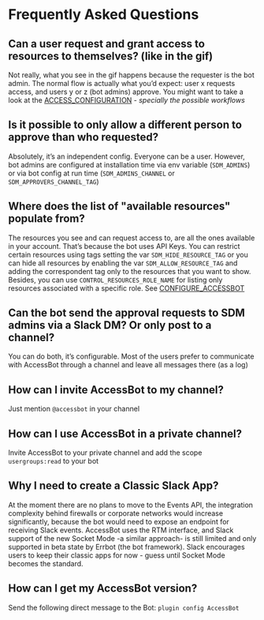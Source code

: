 # Frequently Asked Questions


## Can a user request and grant access to resources to themselves? (like in the gif)
Not really, what you see in the gif happens because the requester is the bot admin. The normal flow is actually what you’d expect: user x requests access, and users y or z (bot admins) approve.
You might want to take a look at the [ACCESS_CONFIGURATION](ACCESS_CONFIGURATION.md) - _specially the possible workflows_

## Is it possible to only allow a different person to approve than who requested?
Absolutely, it’s an independent config. Everyone can be a user. However, bot admins are configured at installation time via env variable (`SDM_ADMINS`) or via bot config at run time (`SDM_ADMINS_CHANNEL` or `SDM_APPROVERS_CHANNEL_TAG`)
 
## Where does the list of "available resources" populate from?
The resources you see and can request access to, are all the ones available in your account. That’s because the bot uses API Keys. You can restrict certain resources using tags setting the var `SDM_HIDE_RESOURCE_TAG` or you can hide all resources by enabling the var `SDM_ALLOW_RESOURCE_TAG` and adding the correspondent tag only to the resources that you want to show.
Besides, you can use `CONTROL_RESOURCES_ROLE_NAME` for listing only resources associated with a specific role. See [CONFIGURE_ACCESSBOT](configure_accessbot/CONFIGURE_ACCESSBOT.md)

## Can the bot send the approval requests to SDM admins via a Slack DM? Or only post to a channel?
You can do both, it’s configurable. Most of the users prefer to communicate with AccessBot through a channel and leave all messages there (as a log) 

## How can I invite AccessBot to my channel?
Just mention `@accessbot` in your channel

## How can I use AccessBot in a private channel?
Invite AccessBot to your private channel and add the scope `usergroups:read` to your bot

## Why I need to create a Classic Slack App?
At the moment there are no plans to move to the Events API, the integration complexity behind firewalls or corporate networks would increase significantly, because the bot would need to expose an endpoint for receiving Slack events.
AccessBot uses the RTM interface, and Slack support of the new Socket Mode -a similar approach- is still limited and only supported in beta state by Errbot (the bot framework).
Slack encourages users to keep their classic apps for now - guess until Socket Mode becomes the standard.

## How can I get my AccessBot version?
Send the following direct message to the Bot: `plugin config AccessBot`
